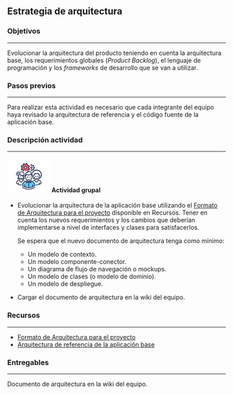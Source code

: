 ## Estrategia de arquitectura

### Objetivos
---

Evolucionar la arquitectura del producto teniendo en cuenta la arquitectura base, los requerimientos globales (*Product Backlog*), el lenguaje de programación y los *frameworks* de desarrollo que se van a utilizar.

### Pasos previos
---

Para realizar esta actividad es necesario que cada integrante del equipo haya revisado la arquitectura de referencia y el código fuente de la aplicación base.

### Descripción actividad
---

#### ![](./../../../assets/images/grupo.png) Actividad grupal

* Evolucionar la arquitectura de la aplicación base utilizando el [Formato de Arquitectura para el proyecto](https://uniandes-my.sharepoint.com/:w:/g/personal/misovirtual-da_uniandes_edu_co/EeusIs5EtjJNlBO7P5VdDCUBbH4ZRrC5wPP4RFGINZbSpg?e=FOAhRL) disponible en Recursos. Tener en cuenta los nuevos requerimientos y los cambios que deberían implementarse a nivel de interfaces y clases para satisfacerlos. 

  Se espera que el nuevo documento de arquitectura tenga como mínimo:
     * Un modelo de contexto.
     * Un modelo componente-conector.
     * Un diagrama de flujo de navegación o mockups.
     * Un modelo de clases (o modelo de dominio).
     * Un modelo de despliegue.
      <br>
* Cargar el documento de arquitectura en la wiki del equipo.


### Recursos 
---

* [Formato de Arquitectura para el proyecto](https://uniandes-my.sharepoint.com/:w:/g/personal/misovirtual-da_uniandes_edu_co/EeusIs5EtjJNlBO7P5VdDCUBbH4ZRrC5wPP4RFGINZbSpg?e=FOAhRL) 
* [Arquitectura de referencia de la aplicación base](https://uniandes-my.sharepoint.com/:w:/g/personal/misovirtual-da_uniandes_edu_co/EZBU6No3IqtFs7864pD8TjABES58_B2lBXguUghAX6AY3Q?e=M9mFo2)

### Entregables
---

Documento de arquitectura en la wiki del equipo.

